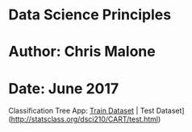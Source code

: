 # Data Science Principles
# Author: Chris Malone
# Date: June 2017

Classification Tree App: [Train Dataset](http://statsclass.org/dsci210/CART/train.html) | Test Dataset](http://statsclass.org/dsci210/CART/test.html) 